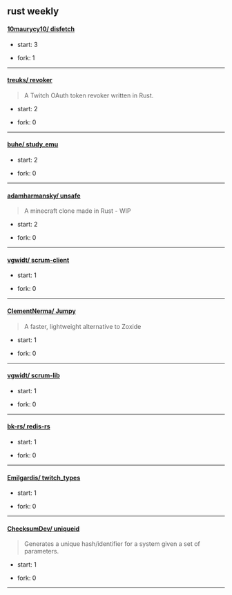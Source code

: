 ## rust weekly

#### [10maurycy10/ disfetch](https://github.com/10maurycy10/disfetch)
>  
+ start: 3
+ fork: 1
---
#### [treuks/ revoker](https://github.com/treuks/revoker)
>  A Twitch OAuth token revoker written in Rust.
+ start: 2
+ fork: 0
---
#### [buhe/ study_emu](https://github.com/buhe/study_emu)
>  
+ start: 2
+ fork: 0
---
#### [adamharmansky/ unsafe](https://github.com/adamharmansky/unsafe)
>  A minecraft clone made in Rust - WIP
+ start: 2
+ fork: 0
---
#### [vgwidt/ scrum-client](https://github.com/vgwidt/scrum-client)
>  
+ start: 1
+ fork: 0
---
#### [ClementNerma/ Jumpy](https://github.com/ClementNerma/Jumpy)
>  A faster, lightweight alternative to Zoxide
+ start: 1
+ fork: 0
---
#### [vgwidt/ scrum-lib](https://github.com/vgwidt/scrum-lib)
>  
+ start: 1
+ fork: 0
---
#### [bk-rs/ redis-rs](https://github.com/bk-rs/redis-rs)
>  
+ start: 1
+ fork: 0
---
#### [Emilgardis/ twitch_types](https://github.com/Emilgardis/twitch_types)
>  
+ start: 1
+ fork: 0
---
#### [ChecksumDev/ uniqueid](https://github.com/ChecksumDev/uniqueid)
>  Generates a unique hash/identifier for a system given a set of parameters.
+ start: 1
+ fork: 0
---